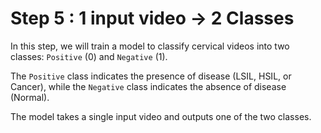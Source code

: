 # Step 5 : 1 input video -> 2 Classes

In this step, we will train a model to classify cervical videos into two classes: `Positive` (0) and `Negative` (1).

The `Positive` class indicates the presence of disease (LSIL, HSIL, or Cancer), while the `Negative` class indicates the absence of disease (Normal).

The model takes a single input video and outputs one of the two classes. 

